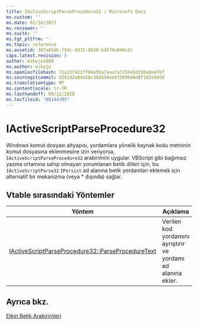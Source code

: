 ```yaml
---
title: IActiveScriptParseProcedure32 | Microsoft Docs
ms.custom: ''
ms.date: 01/18/2017
ms.reviewer: ''
ms.suite: ''
ms.tgt_pltfrm: ''
ms.topic: reference
ms.assetid: 387a856b-f5dc-4371-8620-bd574e046c2c
caps.latest.revision: 5
author: mikejo5000
ms.author: mikejo
ms.openlocfilehash: 71a22f422ff04e56a7aaa7a715641d190ade47bf
ms.sourcegitcommit: d281d2a04a5bc302650eebf369946d8f101e59dd
ms.translationtype: MT
ms.contentlocale: tr-TR
ms.lasthandoff: 08/12/2020
ms.locfileid: "88144395"
---
```

# <a name="iactivescriptparseprocedure32"></a>IActiveScriptParseProcedure32
Windows komut dosyası altyapısı, yordamlara yönelik kaynak kodu metninin komut dosyasına eklenmesine izin veriyorsa, `IActiveScriptParseProcedure32` arabirimini uygular. VBScript gibi bağımsız yazma ortamına sahip olmayan yorumlanan betik dilleri için, bu `IActiveScriptParse32` `IPersist` ad alanına betik yordamları eklemek için alternatif bir mekanizma (veya * dışında) sağlar.  
  
## <a name="methods-in-vtable-order"></a>Vtable sırasındaki Yöntemler  
  
|Yöntem|Açıklama|
|-|-|
|[IActiveScriptParseProcedure32::ParseProcedureText](../../winscript/reference/iactivescriptparseprocedure32-parseproceduretext.md)|Verilen kod yordamını ayrıştırır ve yordamı ad alanına ekler.|  
  
## <a name="see-also"></a>Ayrıca bkz.  
 [Etkin Betik Arabirimleri](../../winscript/reference/active-script-interfaces.md)